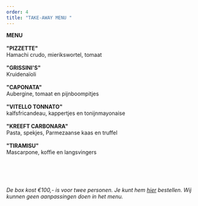 ```yaml
---
order: 4
title: "TAKE-AWAY MENU "
---
```

**MENU**\
\
**"PIZZETTE"** \
Hamachi crudo, mierikswortel, tomaat \
\
**"GRISSINI'S"** \
Kruidenaïoli \
\
**"CAPONATA"**\
Aubergine, tomaat en pijnboompitjes \
\
**"VITELLO TONNATO"** \
kalfsfricandeau, kappertjes en tonijnmayonaise \
\
**"KREEFT CARBONARA"** \
Pasta, spekjes, Parmezaanse kaas en truffel \
\
**"TIRAMISU"**\
Mascarpone, koffie en langsvingers 

\
\
\
\
*De box kost €100,- is voor twee personen. Je kunt hem [hier](https://wwc.resengo.com/indexframe?companyShortCode=Restaurant_Jaime_van_Heije_Ouderkerk_ad_Amstel&Lang=NL&url=pq%2FFsL5gXV3FwLxirI%2BhvZuhwV2JnpdSlZWpwFydv7m%2BwM61nbehoXN2gnmgf3ZnalSAp6N1eI1raISZlJV2emNLinaZf155e6Cbm4dwf3F4n3WUiV6YhJyVnI5ja41qdk6bi6l4i4VsoZ53gFyWhYCBdbjPoF2ty6SqYp3Flw%3D%3D) bestellen. Wij kunnen geen aanpassingen doen in het menu.*